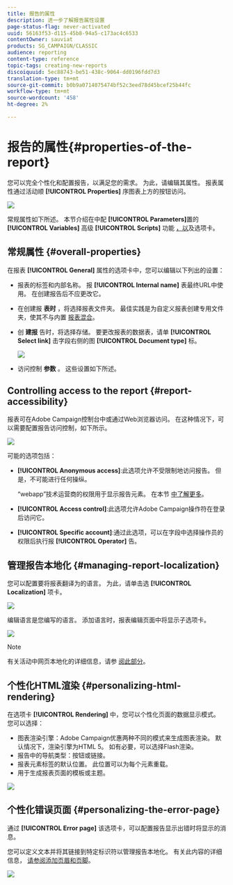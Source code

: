 ```yaml
---
title: 报告的属性
description: 进一步了解报告属性设置
page-status-flag: never-activated
uuid: 56163f53-d115-45b8-94a5-c173ac4c6533
contentOwner: sauviat
products: SG_CAMPAIGN/CLASSIC
audience: reporting
content-type: reference
topic-tags: creating-new-reports
discoiquuid: 5ec88743-be51-438c-9064-dd0196fdd7d3
translation-type: tm+mt
source-git-commit: b0b9a0714075474bf52c3eed78d45bcef25b44fc
workflow-type: tm+mt
source-wordcount: '458'
ht-degree: 2%

---
```



# 报告的属性{#properties-of-the-report}

您可以完全个性化和配置报告，以满足您的需求。 为此，请编辑其属性。 报表属性通过活动顺 **[!UICONTROL Properties]** 序图表上方的按钮访问。

![](assets/s_ncs_advuser_report_properties_01.png)

常规属性如下所述。 本节介绍在中配 **[!UICONTROL Parameters]**&#x200B;置的 **[!UICONTROL Variables]** 高级 **[!UICONTROL Scripts]** 功能 [，以](../../reporting/using/advanced-functionalities.md)及选项卡。

## 常规属性 {#overall-properties}

在报表 **[!UICONTROL General]** 属性的选项卡中，您可以编辑以下列出的设置：

* 报表的标签和内部名称。 报 **[!UICONTROL Internal name]** 表最终URL中使用。 在创建报告后不应更改它。

* 在创建报 **表时** ，将选择报表文件夹。 最佳实践是为自定义报表创建专用文件夹，使其不与内置 [报表混合](../../reporting/using/about-campaign-built-in-reports.md)。

* 创 **建报** 告时，将选择存储。 要更改报表的数据表，请单 **[!UICONTROL Select link]** 击字段右侧的图 **[!UICONTROL Document type]** 标。

   ![](assets/s_ncs_advuser_report_properties_02.png)

* 访问控制 **参数** 。 这些设置如下所述。

## Controlling access to the report {#report-accessibility}

报表可在Adobe Campaign控制台中或通过Web浏览器访问。 在这种情况下，可以需要配置报告访问控制，如下所示。

![](assets/s_ncs_advuser_report_properties_02b.png)

可能的选项包括：

* **[!UICONTROL Anonymous access]**:此选项允许不受限制地访问报告。 但是，不可能进行任何操纵。

   “webapp”技术运营商的权限用于显示报告元素。 在本节 [中了解更多](../../platform/using/access-management.md#default-operators)。

* **[!UICONTROL Access control]**:此选项允许Adobe Campaign操作符在登录后访问它。
* **[!UICONTROL Specific account]**:通过此选项，可以在字段中选择操作员的权限后执行报 **[!UICONTROL Operator]** 告。

## 管理报告本地化 {#managing-report-localization}

您可以配置要将报表翻译为的语言。 为此，请单击选 **[!UICONTROL Localization]** 项卡。

![](assets/s_ncs_advuser_report_properties_06.png)

编辑语言是您编写的语言。 添加语言时，报表编辑页面中将显示子选项卡。

![](assets/s_ncs_advuser_report_properties_05a.png)

>[!NOTE]
>
>有关活动中网页本地化的详细信息，请参 [阅此部分](../../web/using/translating-a-web-form.md)。

## 个性化HTML渲染 {#personalizing-html-rendering}

在选项卡 **[!UICONTROL Rendering]** 中，您可以个性化页面的数据显示模式。 您可以选择：

* 图表渲染引擎：Adobe Campaign优惠两种不同的模式来生成图表渲染。 默认情况下，渲染引擎为HTML 5。 如有必要，可以选择Flash渲染。
* 报告中的导航类型：按钮或链接。
* 报表元素标签的默认位置。 此位置可以为每个元素重载。
* 用于生成报表页面的模板或主题。

![](assets/s_ncs_advuser_report_properties_08.png)

## 个性化错误页面 {#personalizing-the-error-page}

通过 **[!UICONTROL Error page]** 该选项卡，可以配置报告显示出错时将显示的消息。

您可以定义文本并将其链接到特定标识符以管理报告本地化。 有关此内容的详细信息， [请参阅添加页眉和页脚](../../reporting/using/element-layout.md#adding-a-header-and-a-footer)。

![](assets/s_ncs_advuser_report_properties_11.png)
